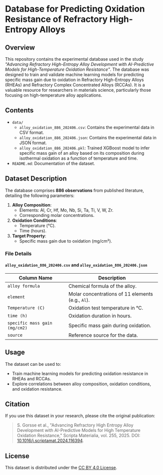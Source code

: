 
# Database for Predicting Oxidation Resistance of Refractory High-Entropy Alloys

## Overview

This repository contains the experimental database used in the study *"Advancing Refractory High-Entropy Alloy Development with AI-Predictive Models for High-Temperature Oxidation Resistance"*. The database was designed to train and validate machine learning models for predicting specific mass gain due to oxidation in Refractory High-Entropy Alloys (RHEAs) and Refractory Complex Concentrated Alloys (RCCAs). It is a valuable resource for researchers in materials science, particularly those focusing on high-temperature alloy applications.

## Contents

- `data/`
  - `alloy_oxidation_886_202406.csv`: Contains the experimental data in CSV format.
  - `alloy_oxidation_886_202406.json`: Contains the experimental data in JSON format.
  - `alloy_oxidation_886_202406.pkl`: Trained XGBoost model to infer specific mass gain of an alloy based on its composition during isothermal oxidation as a function of temperature and time.
- `README.md`: Documentation of the dataset.

## Dataset Description

The database comprises **886 observations** from published literature, detailing the following parameters:

1. **Alloy Composition**:
   - Elements: Al, Cr, Hf, Mo, Nb, Si, Ta, Ti, V, W, Zr.
   - Corresponding molar concentrations.
2. **Oxidation Conditions**:
   - Temperature (°C).
   - Time (hours).
3. **Target Property**:
   - Specific mass gain due to oxidation (mg/cm²).

### File Details

#### `alloy_oxidation_886_202406.csv` and `alloy_oxidation_886_202406.json`

| Column Name           | Description                                                |
|-----------------------|------------------------------------------------------------|
| `alloy formula`       | Chemical formula of the alloy.                             |
| `element`             | Molar concentrations of 11 elements (e.g., `Al`).          |
| `Temperature (C)`     | Oxidation test temperature in °C.                          |
| `time (h)`            | Oxidation duration in hours.                               |
| `specific mass gain (mg/cm2)` | Specific mass gain during oxidation.                |
| `source`              | Reference source for the data.                             |

## Usage

The dataset can be used to:
- Train machine learning models for predicting oxidation resistance in RHEAs and RCCAs.
- Explore correlations between alloy composition, oxidation conditions, and oxidation resistance.

## Citation

If you use this dataset in your research, please cite the original publication:

> S. Gorsse et al., "Advancing Refractory High Entropy Alloy Development with AI-Predictive Models for High Temperature Oxidation Resistance," Scripta Materialia, vol. 255, 2025. DOI: [10.1016/j.scriptamat.2024.116394](https://doi.org/10.1016/j.scriptamat.2024.116394).

## License

This dataset is distributed under the [CC BY 4.0 License](http://creativecommons.org/licenses/by/4.0/).
